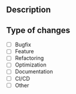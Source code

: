 ## Description

<!--
Please describe your changes. But now write them in here wrapped in a comment.
If your pull request fixes an issue, please reference the issue number as "close #000" in the pull request description.
If your pull request changes the UI, please include screenshots of the changes.
-->

## Type of changes

<!-- Please select the type of change(s) made in this pull request, and delete inrelavant ones -->

- [ ] Bugfix <!-- non-breaking change which fixes an issue -->
- [ ] Feature <!-- non-breaking change which adds functionality -->
- [ ] Refactoring <!-- code style changes, refactoring, etc. -->
- [ ] Optimization <!-- code performance improvements, etc. -->
- [ ] Documentation <!-- changes to documentation only -->
- [ ] CI/CD <!-- changes to CI/CD pipeline -->
- [ ] Other <!-- please specify in the description below -->
